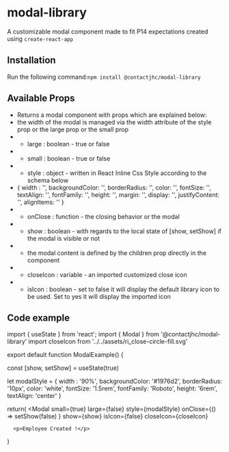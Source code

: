 # modal-library 

A customizable modal component made to fit P14 expectations created using `create-react-app`

## Installation

Run the following command:`npm install @contactjhc/modal-library`

## Available Props

 * Returns a modal component with props which are explained below:
 * the width of the modal is managed via the width attribute of the style prop or the large prop or the small prop
 * - large : boolean - true or false
 * - small : boolean - true or false
 * - style : object - written in React Inline Css Style according to the schema below
 * {
    width : '',
    backgroundColor: '',
    borderRadius: '',
    color: '',
    fontSize: '',
    textAlign: '',
    fontFamily: '',
    height: '',
    margin: '',
    display: '',
    justifyContent: '',
    alignItems: ''
  }
 * - onClose : function - the closing behavior or the modal
 * - show : boolean - with regards to the local state of [show, setShow] if the modal is visible or not
 * - the modal content is defined by the children prop directly in the <Modal> </Modal> component
 * - closeIcon : variable - an imported customized close icon
 * - isIcon : boolean - set to false it will display the default library icon to be used. Set to yes it will display the imported icon 

## Code example

import { useState } from 'react';
import { Modal } from '@contactjhc/modal-library'
import closeIcon from '../../assets/ri_close-circle-fill.svg'

export default function ModalExample() {

  const [show, setShow] = useState(true)

  let modalStyle = {
    width : '90%',
    backgroundColor: '#1976d2',
    borderRadius: '10px',
    color: 'white',
    fontSize: '1.5rem',
    fontFamily: 'Roboto',
    height: '6rem',
    textAlign: 'center'
  }

return(
  <Modal
      small={true}
      large={false}
      style={modalStyle} 
      onClose={() => setShow(false) } 
      show={show}
      isIcon={false}
      closeIcon={closeIcon}
  >
      <p>Employee Created !</p>
  </Modal>
)